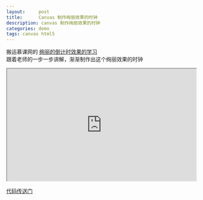 ```yaml
---
layout:     post
title:      Canvas 制作绚丽效果的时钟
description: canvas 制作绚丽效果的时钟
categories: demo
tags: canvas html5
---
```


搬运慕课网的 <a href="http://www.imooc.com/view/133">绚丽的倒计时效果的学习</a>   
    跟着老师的一步一步讲解，渐渐制作出这个绚丽效果的时钟

<iframe width="100%" height="300" class="iframe-wrap" src="https://htmlpreview.github.io/?https://github.com/flowerguo/someDemo/blob/master/canvas/clock/index.html"></iframe> 

<a href="https://github.com/flowerguo/someDemo/tree/master/canvas/clock" target="_blank" title="">代码传送门</a>

